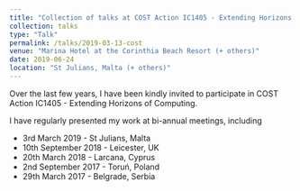 ```yaml
---
title: "Collection of talks at COST Action IC1405 - Extending Horizons of Computing"
collection: talks
type: "Talk"
permalink: /talks/2019-03-13-cost
venue: "Marina Hotel at the Corinthia Beach Resort (+ others)"
date: 2019-06-24
location: "St Julians, Malta (+ others)"
---
```


Over the last few years, I have been kindly invited to participate in COST Action IC1405 - Extending Horizons of Computing. 

I have regularly presented my work at bi-annual meetings, including

* 3rd March 2019 - St Julians, Malta
* 10th September 2018 - Leicester, UK
* 20th March 2018 - Larcana, Cyprus
* 2nd September 2017 - Toruń, Poland
* 29th March 2017 - Belgrade, Serbia
